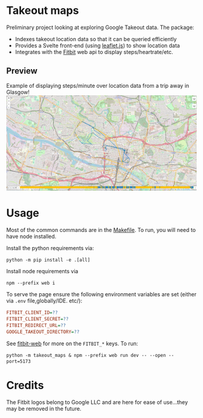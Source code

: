 # Takeout maps

Preliminary project looking at exploring Google Takeout data. The package:

- Indexes takeout location data so that it can be queried efficiently
- Provides a Svelte front-end (using [leaflet.js](https://leafletjs.com/)) to show location data
- Integrates with the [Fitbit](https://fitbit.com/) web api to display steps/heartrate/etc.

## Preview

Example of displaying steps/minute over location data from a trip away in Glasgow!
![Example of displaying steps/minute over location data from a trip away in Glasgow!](./assets/Screenshot%202023-08-26%20105042.png)

# Usage

Most of the common commands are in the [Makefile](./Makefile). To run, you will need to have node installed.

Install the python requirements via:

```shell
python -m pip install -e .[all]
```

Install node requirements via

```shell
npm --prefix web i
```

To serve the page ensure the following environment variables are set (either via `.env` file,globally/IDE. etc/):

```ini
FITBIT_CLIENT_ID=??
FITBIT_CLIENT_SECRET=??
FITBIT_REDIRECT_URL=??
GOOGLE_TAKEOUT_DIRECTORY=??

```

See [fitbit-web](https://github.com/mahdilamb/fitbit-web) for more on the `FITBIT_*` keys.
To run:

```shell
python -m takeout_maps & npm --prefix web run dev -- --open --port=5173
```

# Credits

The Fitbit logos belong to Google LLC and are here for ease of use...they may be removed in the future.
